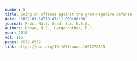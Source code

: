 ```yaml
---
number: 5
title: Going on offense against the gram-negative defense
date: '2022-03-14T10:47:11.000+00:00'
journal: Proc. Natl. Acad. Sci. U.S.A.
authors: Drown, B.S., Hergenrother, P.J.
year: 2018
vol: 115
pages: 6530-6532
link: https://doi.org/10.1073/pnas.1807278115

---
```

